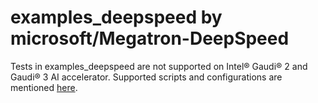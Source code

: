 # examples_deepspeed by microsoft/Megatron-DeepSpeed

Tests in examples_deepspeed are not supported on Intel® Gaudi® 2 and Gaudi® 3 AI accelerator. Supported scripts and configurations are mentioned [here](../README.md).
